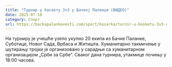 ```yaml
---
title: "Турнир у баскету 3×3 у Бачкој Паланци (ВИДЕО)"
date: 2025-07-10
category: Спорт
url: https://backapalankavesti.com/sport/kosarka/turnir-u-basketu-3x3-u-backoj-palanci-video/
---
```


На турниру је учешће узело укупно 20 екипа из Бачке Паланке, Суботице, Новог Сада, Врбаса и Житишта. Хуманитарно такмичење у шутирању тројки је организовано у сарадњи са хуманитарном организацијом „Срби за Србе“. Сваког дана турнира, утакмице почињу у 18:00 часова.
